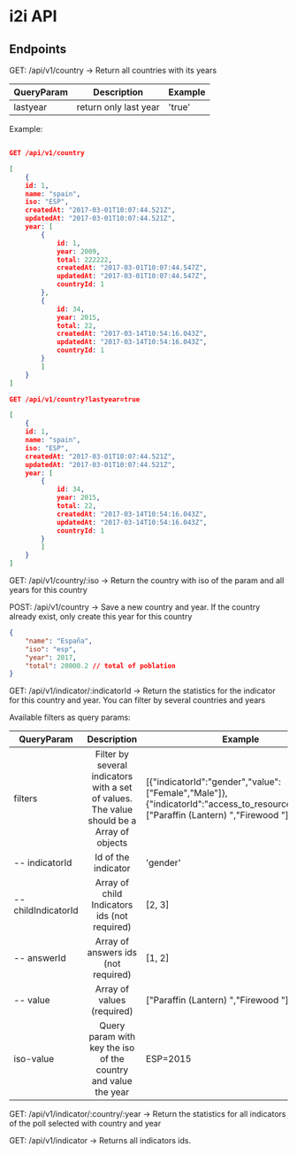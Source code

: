 # i2i API

## Endpoints

GET: /api/v1/country -> Return all countries with its years

 QueryParam   |      Description      |  Example |
|----------|:-------------:|------|
| lastyear | return only last year | 'true' |

Example:

```json

GET /api/v1/country

[
	{
	id: 1,
	name: "spain",
	iso: "ESP",
	createdAt: "2017-03-01T10:07:44.521Z",
	updatedAt: "2017-03-01T10:07:44.521Z",
	year: [
		{
			id: 1,
			year: 2009,
			total: 222222,
			createdAt: "2017-03-01T10:07:44.547Z",
			updatedAt: "2017-03-01T10:07:44.547Z",
			countryId: 1
		},
		{
			id: 34,
			year: 2015,
			total: 22,
			createdAt: "2017-03-14T10:54:16.043Z",
			updatedAt: "2017-03-14T10:54:16.043Z",
			countryId: 1
		}
		]
	}
]

GET /api/v1/country?lastyear=true

[
	{
	id: 1,
	name: "spain",
	iso: "ESP",
	createdAt: "2017-03-01T10:07:44.521Z",
	updatedAt: "2017-03-01T10:07:44.521Z",
	year: [
		{
			id: 34,
			year: 2015,
			total: 22,
			createdAt: "2017-03-14T10:54:16.043Z",
			updatedAt: "2017-03-14T10:54:16.043Z",
			countryId: 1
		}
		]
	}
]


```

GET: /api/v1/country/:iso -> Return the country with iso of the param and all years for this country

POST: /api/v1/country -> Save a new country and year. If the country already exist, only create this year for this country

```json
{
	"name": "España",
	"iso": "esp",
	"year": 2017,
	"total": 20000.2 // total of poblation
}
```

GET: /api/v1/indicator/:indicatorId -> Return the statistics for the indicator for this country and year. You can filter by several countries and years


Available filters as query params:

| QueryParam   |      Description      |  Example |
|----------|:-------------:|------|
| filters |  Filter by several indicators with a set of values. The value should be a Array of objects | [{"indicatorId":"gender","value":["Female","Male"]},{"indicatorId":"access_to_resources","value":["Paraffin (Lantern)  ","Firewood  "]}] |
| -- indicatorId |  Id of the indicator | 'gender' |
| -- childIndicatorId |  Array of child Indicators ids (not required) | [2, 3] |
| -- answerId |   Array of answers ids (not required) | [1, 2] |
| -- value |  Array of values (required) | ["Paraffin (Lantern)  ","Firewood  "]|
| iso-value |    Query param with key the iso of the country and value the year   |   ESP=2015 |


GET: /api/v1/indicator/:country/:year -> Return the statistics for all indicators of the poll selected with country and year

GET: /api/v1/indicator -> Returns all indicators ids.
